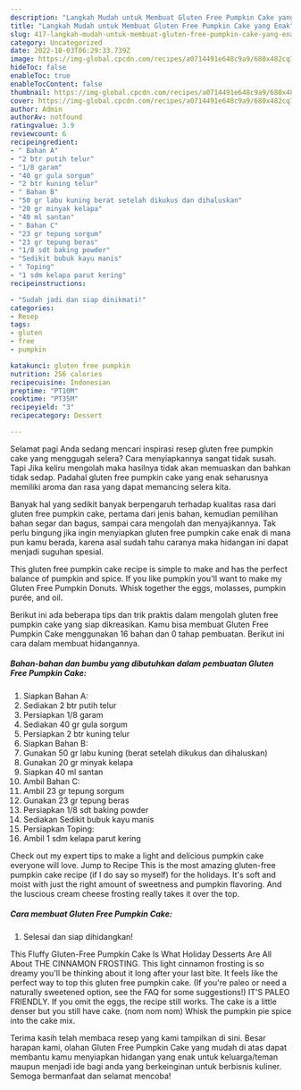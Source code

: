 ```yaml
---
description: "Langkah Mudah untuk Membuat Gluten Free Pumpkin Cake yang Enak"
title: "Langkah Mudah untuk Membuat Gluten Free Pumpkin Cake yang Enak"
slug: 417-langkah-mudah-untuk-membuat-gluten-free-pumpkin-cake-yang-enak
category: Uncategorized
date: 2022-10-03T06:29:33.739Z
image: https://img-global.cpcdn.com/recipes/a0714491e648c9a9/680x482cq70/gluten-free-pumpkin-cake-foto-resep-utama.jpg
hideToc: false
enableToc: true
enableTocContent: false
thumbnail: https://img-global.cpcdn.com/recipes/a0714491e648c9a9/680x482cq70/gluten-free-pumpkin-cake-foto-resep-utama.jpg
cover: https://img-global.cpcdn.com/recipes/a0714491e648c9a9/680x482cq70/gluten-free-pumpkin-cake-foto-resep-utama.jpg
author: Admin
authorAv: notfound
ratingvalue: 3.9
reviewcount: 6
recipeingredient:
- " Bahan A"
- "2 btr putih telur"
- "1/8 garam"
- "40 gr gula sorgum"
- "2 btr kuning telur"
- " Bahan B"
- "50 gr labu kuning berat setelah dikukus dan dihaluskan"
- "20 gr minyak kelapa"
- "40 ml santan"
- " Bahan C"
- "23 gr tepung sorgum"
- "23 gr tepung beras"
- "1/8 sdt baking powder"
- "Sedikit bubuk kayu manis"
- " Toping"
- "1 sdm kelapa parut kering"
recipeinstructions:

- "Sudah jadi dan siap dinikmati!"
categories:
- Resep
tags:
- gluten
- free
- pumpkin

katakunci: gluten free pumpkin 
nutrition: 256 calories
recipecuisine: Indonesian
preptime: "PT10M"
cooktime: "PT35M"
recipeyield: "3"
recipecategory: Dessert

---
```



Selamat pagi Anda sedang mencari inspirasi resep gluten free pumpkin cake yang menggugah selera? Cara menyiapkannya sangat tidak susah. Tapi Jika keliru mengolah maka hasilnya tidak akan memuaskan dan bahkan tidak sedap. Padahal gluten free pumpkin cake yang enak seharusnya memiliki aroma dan rasa yang dapat memancing selera kita.


Banyak hal yang sedikit banyak berpengaruh terhadap kualitas rasa dari gluten free pumpkin cake, pertama dari jenis bahan, kemudian pemilihan bahan segar dan bagus, sampai cara mengolah dan menyajikannya. Tak perlu bingung jika ingin menyiapkan gluten free pumpkin cake enak di mana pun kamu berada, karena asal sudah tahu caranya maka hidangan ini dapat menjadi suguhan spesial.

This gluten free pumpkin cake recipe is simple to make and has the perfect balance of pumpkin and spice. If you like pumpkin you&#39;ll want to make my Gluten Free Pumpkin Donuts. Whisk together the eggs, molasses, pumpkin purée, and oil.


Berikut ini ada beberapa tips dan trik praktis dalam mengolah gluten free pumpkin cake yang siap dikreasikan. Kamu bisa membuat Gluten Free Pumpkin Cake menggunakan 16 bahan dan 0 tahap pembuatan. Berikut ini cara dalam membuat hidangannya.

<!--inarticleads1-->

##### Bahan-bahan dan bumbu yang dibutuhkan dalam pembuatan Gluten Free Pumpkin Cake:

1. Siapkan  Bahan A:
1. Sediakan 2 btr putih telur
1. Persiapkan 1/8 garam
1. Sediakan 40 gr gula sorgum
1. Persiapkan 2 btr kuning telur
1. Siapkan  Bahan B:
1. Gunakan 50 gr labu kuning (berat setelah dikukus dan dihaluskan)
1. Gunakan 20 gr minyak kelapa
1. Siapkan 40 ml santan
1. Ambil  Bahan C:
1. Ambil 23 gr tepung sorgum
1. Gunakan 23 gr tepung beras
1. Persiapkan 1/8 sdt baking powder
1. Sediakan Sedikit bubuk kayu manis
1. Persiapkan  Toping:
1. Ambil 1 sdm kelapa parut kering


Check out my expert tips to make a light and delicious pumpkin cake everyone will love. Jump to Recipe This is the most amazing gluten-free pumpkin cake recipe (if I do say so myself) for the holidays. It&#39;s soft and moist with just the right amount of sweetness and pumpkin flavoring. And the luscious cream cheese frosting really takes it over the top. 

<!--inarticleads2-->

##### Cara membuat Gluten Free Pumpkin Cake:


1. Selesai dan siap dihidangkan!

This Fluffy Gluten-Free Pumpkin Cake Is What Holiday Desserts Are All About THE CINNAMON FROSTING. This light cinnamon frosting is so dreamy you&#39;ll be thinking about it long after your last bite. It feels like the perfect way to top this gluten free pumpkin cake. (If you&#39;re paleo or need a naturally sweetened option, see the FAQ for some suggestions!) IT&#39;S PALEO FRIENDLY. If you omit the eggs, the recipe still works. The cake is a little denser but you still have cake. (nom nom nom) Whisk the pumpkin pie spice into the cake mix. 

Terima kasih telah membaca resep yang kami tampilkan di sini. Besar harapan kami, olahan Gluten Free Pumpkin Cake yang mudah di atas dapat membantu kamu menyiapkan hidangan yang enak untuk keluarga/teman maupun menjadi ide bagi anda yang berkeinginan untuk berbisnis kuliner. Semoga bermanfaat dan selamat mencoba!
